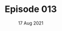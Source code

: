---
title: Episode 013
date: 17 Aug 2021
eptype: full
episode_number: 13

# provide these
alm_description: 

# find these
show_source: The Weeds
original_title: "Back to School: Masters mishaps"
original_subtitle: Matt is joined by Vox's Libby Nelson and Jerusalem Demsas for a conversation about the rising cost of master’s programs, their usefulness in today’s economy, and their role as federally subsidized job training
original_description: "
					Reshared: Thought the comparison between MA programs (lots of debt, no income) and unpaid or poorly paid internships
					(no debt, maybe no income) was really on the nose.  There are a lot of really predatory MA programs out there (esp in the humanities!) and it seems like the halo effect of university brands allows for behavior that would get shut down in any other context.
				Matt is joined by Vox's Libby Nelson and Jerusalem Demsas for a conversation about the rising cost of master’s programs, their usefulness in today’s economy, and their role as federally subsidized job training. Matt, Libby, and Jerusalem reflect on their varied educational paths and discuss the effectiveness of student loan forgiveness for higher ed. This week’s white paper illuminates the downstream consequences of raising pollution standards for battery recycling in the United States. Resources: “‘Financially Hobbled for Life’: The Elite Master’s Degrees That Don’t Pay Off” by Melissa Korn and Andrea Fuller (The Wall Street Journal; July 8, 2021) The Masters Trap, Part Two, Part Three by Anne Helen Peterson (Culture Studies; July 2021) “Graduate programs have become a cash cow for struggling colleges. What does that mean for students?” by Jon Marcus (PBS Newshour; September 18, 2017) “Master’s degree programs surge at nation’s colleges and universities” by Nick Anderson (The Washington Post; May 25, 2013) White Paper: “North-South Displacement Effects of Environmental Regulation: The Case of Battery Recycling” (NBER; August 2021)"
podcast_url: "https://www.podtrac.com/pts/redirect.mp3/pdst.fm/e/chtbl.com/track/524GE/traffic.megaphone.fm/VMP1497332177.mp3?updated=1629241611"
audio_type: "audio/mpeg"
duration: 3882
---
